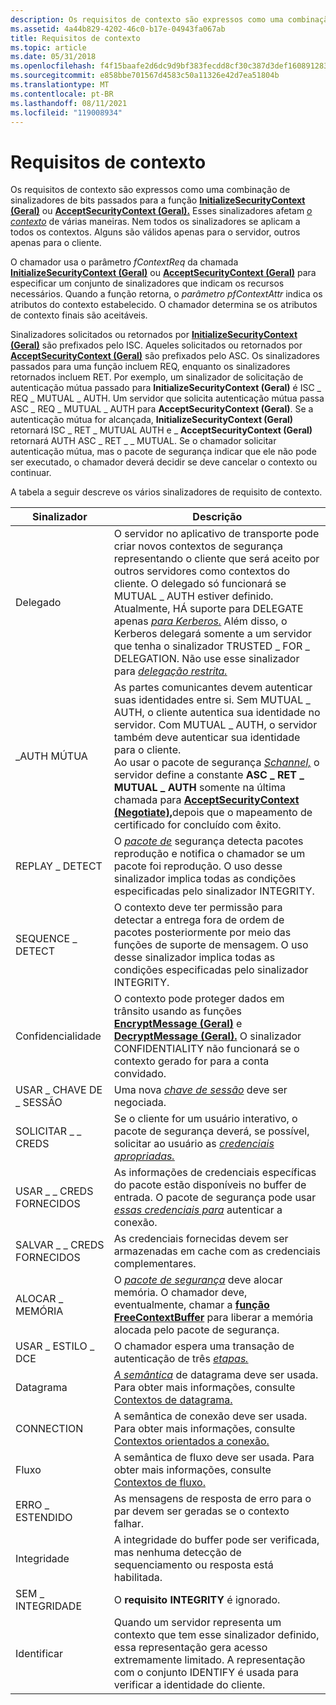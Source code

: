 ```yaml
---
description: Os requisitos de contexto são expressos como uma combinação de sinalizadores de bits passados para a função InitializeSecurityContext (Geral) ou AcceptSecurityContext (Geral).
ms.assetid: 4a44b829-4202-46c0-b17e-04943fa067ab
title: Requisitos de contexto
ms.topic: article
ms.date: 05/31/2018
ms.openlocfilehash: f4f15baafe2d6dc9d9bf383fecdd8cf30c387d3def16089128346ee60d79d0fc
ms.sourcegitcommit: e858bbe701567d4583c50a11326e42d7ea51804b
ms.translationtype: MT
ms.contentlocale: pt-BR
ms.lasthandoff: 08/11/2021
ms.locfileid: "119008934"
---
```

# <a name="context-requirements"></a>Requisitos de contexto

Os requisitos de contexto são expressos como uma combinação de sinalizadores de bits passados para a função [**InitializeSecurityContext (Geral)**](/windows/win32/api/sspi/nf-sspi-initializesecuritycontexta) ou [**AcceptSecurityContext (Geral).**](/windows/win32/api/sspi/nf-sspi-acceptsecuritycontext) Esses sinalizadores afetam [*o contexto*](/windows/desktop/SecGloss/c-gly) de várias maneiras. Nem todos os sinalizadores se aplicam a todos os contextos. Alguns são válidos apenas para o servidor, outros apenas para o cliente.

O chamador usa o parâmetro *fContextReq* da chamada [**InitializeSecurityContext (Geral)**](/windows/win32/api/sspi/nf-sspi-initializesecuritycontexta) ou [**AcceptSecurityContext (Geral)**](/windows/win32/api/sspi/nf-sspi-acceptsecuritycontext) para especificar um conjunto de sinalizadores que indicam os recursos necessários. Quando a função retorna, o *parâmetro pfContextAttr* indica os atributos do contexto estabelecido. O chamador determina se os atributos de contexto finais são aceitáveis.

Sinalizadores solicitados ou retornados por [**InitializeSecurityContext (Geral)**](/windows/win32/api/sspi/nf-sspi-initializesecuritycontexta) são prefixados pelo ISC. Aqueles solicitados ou retornados por [**AcceptSecurityContext (Geral)**](/windows/win32/api/sspi/nf-sspi-acceptsecuritycontext) são prefixados pelo ASC. Os sinalizadores passados para uma função incluem REQ, enquanto os sinalizadores retornados incluem RET. Por exemplo, um sinalizador de solicitação de autenticação mútua passado para **InitializeSecurityContext (Geral)** é ISC \_ REQ \_ MUTUAL \_ AUTH. Um servidor que solicita autenticação mútua passa ASC \_ REQ \_ MUTUAL \_ AUTH para **AcceptSecurityContext (Geral)**. Se a autenticação mútua for alcançada, **InitializeSecurityContext (Geral)** retornará ISC \_ RET \_ MUTUAL AUTH e \_ **AcceptSecurityContext (Geral)** retornará AUTH ASC \_ RET \_ \_ MUTUAL. Se o chamador solicitar autenticação mútua, mas o pacote de segurança indicar que ele não pode ser executado, o chamador deverá decidir se deve cancelar o contexto ou continuar. [](/windows/desktop/SecGloss/s-gly)

A tabela a seguir descreve os vários sinalizadores de requisito de contexto.



| Sinalizador                             | Descrição                                                                                                                                                                                                                                                                                                                                                                                                                                                                                                                                                                                                |
|----------------------------------|------------------------------------------------------------------------------------------------------------------------------------------------------------------------------------------------------------------------------------------------------------------------------------------------------------------------------------------------------------------------------------------------------------------------------------------------------------------------------------------------------------------------------------------------------------------------------------------------------------|
| Delegado<br/>              | O servidor no aplicativo de transporte pode criar novos contextos de segurança representando o cliente que será aceito por outros servidores como contextos do cliente. O delegado só funcionará se MUTUAL \_ AUTH estiver definido. Atualmente, HÁ suporte para DELEGATE apenas [*para Kerberos.*](/windows/desktop/SecGloss/k-gly) Além disso, o Kerberos delegará somente a um servidor que tenha o sinalizador TRUSTED \_ FOR \_ DELEGATION. Não use esse sinalizador para [*delegação restrita.*](/windows/desktop/SecGloss/c-gly)<br/> |
| \_AUTH MÚTUA<br/>          | As partes comunicantes devem autenticar suas identidades entre si. Sem MUTUAL \_ AUTH, o cliente autentica sua identidade no servidor. Com MUTUAL \_ AUTH, o servidor também deve autenticar sua identidade para o cliente.<br/> Ao usar o pacote de segurança [*Schannel,*](/windows/desktop/SecGloss/s-gly) o servidor define a constante **ASC \_ RET \_ MUTUAL \_ AUTH** somente na última chamada para [**AcceptSecurityContext (Negotiate),**](/windows/win32/api/sspi/nf-sspi-acceptsecuritycontext)depois que o mapeamento de certificado for concluído com êxito.<br/>           |
| REPLAY \_ DETECT<br/>        | O [*pacote de*](/windows/desktop/SecGloss/s-gly) segurança detecta pacotes reprodução e notifica o chamador se um pacote foi reprodução. O uso desse sinalizador implica todas as condições especificadas pelo sinalizador INTEGRITY.<br/>                                                                                                                                                                                                                                                                                                                      |
| SEQUENCE \_ DETECT<br/>      | O contexto deve ter permissão para detectar a entrega fora de ordem de pacotes posteriormente por meio das funções de suporte de mensagem. O uso desse sinalizador implica todas as condições especificadas pelo sinalizador INTEGRITY.<br/>                                                                                                                                                                                                                                                                                                                                                                                             |
| Confidencialidade<br/>       | O contexto pode proteger dados em trânsito usando as funções [**EncryptMessage (Geral)**](/windows/win32/api/sspi/nf-sspi-encryptmessage) e [**DecryptMessage (Geral).**](/windows/win32/api/sspi/nf-sspi-decryptmessage) O sinalizador CONFIDENTIALITY não funcionará se o contexto gerado for para a conta convidado.<br/>                                                                                                                                                                                                                                                                                                      |
| USAR \_ CHAVE DE \_ SESSÃO<br/>     | Uma nova [*chave de sessão*](/windows/desktop/SecGloss/s-gly) deve ser negociada.<br/>                                                                                                                                                                                                                                                                                                                                                                                                                                                                                   |
| SOLICITAR \_ \_ CREDS<br/>    | Se o cliente for um usuário interativo, o pacote de segurança deverá, se possível, solicitar ao usuário as [*credenciais apropriadas.*](/windows/desktop/SecGloss/c-gly)<br/>                                                                                                                                                                                                                                                                                                                                                                                          |
| USAR \_ \_ CREDS FORNECIDOS<br/>  | As informações de credenciais específicas do pacote estão disponíveis no buffer de entrada. O pacote de segurança pode usar [*essas credenciais para*](/windows/desktop/SecGloss/c-gly) autenticar a conexão.<br/>                                                                                                                                                                                                                                                                                                                                                                |
| SALVAR \_ \_ CREDS FORNECIDOS<br/> | As credenciais fornecidas devem ser armazenadas em cache com as credenciais complementares.<br/>                                                                                                                                                                                                                                                                                                                                                                                                                                                                                                                    |
| ALOCAR \_ MEMÓRIA<br/>      | O [*pacote de segurança*](/windows/desktop/SecGloss/s-gly) deve alocar memória. O chamador deve, eventualmente, chamar a [**função FreeContextBuffer**](/windows/desktop/api/Sspi/nf-sspi-freecontextbuffer) para liberar a memória alocada pelo pacote de segurança.<br/>                                                                                                                                                                                                                                                                                                                      |
| USAR \_ ESTILO \_ DCE<br/>       | O chamador espera uma transação de autenticação de três [*etapas.*](/windows/desktop/SecGloss/t-gly)<br/>                                                                                                                                                                                                                                                                                                                                                                                                                                                              |
| Datagrama<br/>              | [*A semântica*](/windows/desktop/SecGloss/d-gly) de datagrama deve ser usada. Para obter mais informações, consulte [Contextos de datagrama.](datagram-contexts.md)<br/>                                                                                                                                                                                                                                                                                                                                                                                                                        |
| CONNECTION<br/>            | A semântica de conexão deve ser usada. Para obter mais informações, consulte [Contextos orientados a conexão.](connection-oriented-contexts.md)<br/>                                                                                                                                                                                                                                                                                                                                                                                                                                                                  |
| Fluxo<br/>                | A semântica de fluxo deve ser usada. Para obter mais informações, consulte [Contextos de fluxo.](stream-contexts.md)<br/>                                                                                                                                                                                                                                                                                                                                                                                                                                                                                                |
| ERRO \_ ESTENDIDO<br/>       | As mensagens de resposta de erro para o par devem ser geradas se o contexto falhar.<br/>                                                                                                                                                                                                                                                                                                                                                                                                                                                                                                                       |
| Integridade<br/>             | A integridade do buffer pode ser verificada, mas nenhuma detecção de sequenciamento ou resposta está habilitada.<br/>                                                                                                                                                                                                                                                                                                                                                                                                                                                                                                               |
| SEM \_ INTEGRIDADE<br/>         | O **requisito INTEGRITY** é ignorado.<br/>                                                                                                                                                                                                                                                                                                                                                                                                                                                                                                                                                       |
| Identificar<br/>              | Quando um servidor representa um contexto que tem esse sinalizador definido, essa representação gera acesso extremamente limitado. A representação com o conjunto IDENTIFY é usada para verificar a identidade do cliente.<br/>                                                                                                                                                                                                                                                                                                                                                                                                       |



 

 


